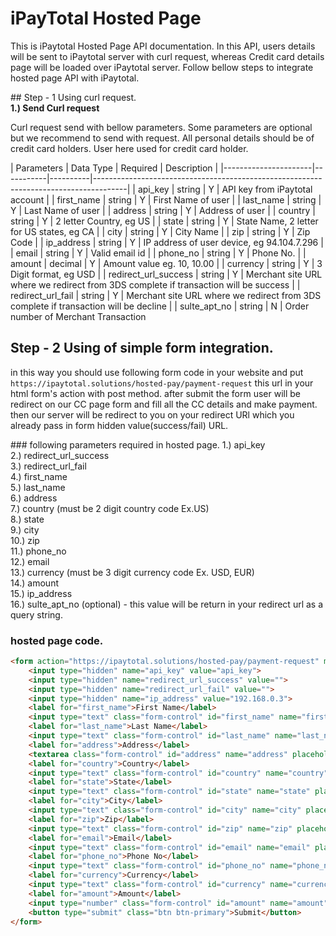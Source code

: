# iPayTotal Hosted Page 
<p>This is iPaytotal Hosted Page API documentation. In this API, users details will be sent to iPaytotal server with curl request, whereas Credit card details page will be loaded over iPaytotal server. Follow bellow steps to integrate hosted page API with iPaytotal.</p>
## Step - 1 Using curl request.
<br />
<strong>1.) Send Curl request</strong>
<p>Curl request send with bellow parameters. Some parameters are optional but we recommend to send with request. All personal details should be of credit card holders. User here used for credit card holder.</p>
| Parameters           | Data Type | Required | Description                                                                          |
|----------------------|-----------|----------|--------------------------------------------------------------------------------------|
| api_key              | string    | Y        | API key from iPaytotal account                                                       |
| first_name           | string    | Y        | First Name of user                                                                   |
| last_name            | string    | Y        | Last Name of user                                                                    |
| address              | string    | Y        | Address of user                                                                      |
| country              | string    | Y        | 2 letter Country, eg US                                                              |
| state                | string    | Y        | State Name, 2 letter for US states, eg CA                                            |
| city                 | string    | Y        | City Name                                                                            |
| zip                  | string    | Y        | Zip Code                                                                             |
| ip_address           | string    | Y        | IP address of user device, eg 94.104.7.296                                           |
| email                | string    | Y        | Valid email id                                                                       |
| phone_no             | string    | Y        | Phone No.                                                                            |
| amount               | decimal   | Y        | Amount value eg. 10, 10.00                                                           |
| currency             | string    | Y        | 3 Digit format, eg USD                                                               |
| redirect_url_success | string    | Y        | Merchant site URL where we redirect from 3DS complete if transaction will be success |
| redirect_url_fail    | string    | Y        | Merchant site URL where we redirect from 3DS complete if transaction will be decline |
| sulte_apt_no         | string    | N        | Order number of Merchant Transaction                                                 

## Step - 2 Using of simple form integration.
<p>in this way you should use following form code in your website and put <code>https://ipaytotal.solutions/hosted-pay/payment-request</code> this url in your html form's action with post method. after submit the form user will be redirect on our CC page form and fill all the CC details and make payment. then our server will be redirect to you on your redirect URl which you already pass in form hidden value(success/fail) URL.</p>
### following parameters required in hosted page.
1.) api_key <br />
2.) redirect_url_success <br />
3.) redirect_url_fail <br />
4.) first_name <br />
5.) last_name <br />
6.) address <br />
7.) country (must be 2 digit country code Ex.US) <br />
8.) state <br />
9.) city <br />
10.) zip <br />
11.) phone_no <br />
12.) email <br />
13.) currency (must be 3 digit currency code Ex. USD, EUR) <br />
14.) amount <br />
15.) ip_address <br />
16.) sulte_apt_no (optional) - this value will be return in your redirect url as a query string.<br />

### hosted page code.
```html
<form action="https://ipaytotal.solutions/hosted-pay/payment-request" method="POST">
    <input type="hidden" name="api_key" value="api_key">
    <input type="hidden" name="redirect_url_success" value="">
    <input type="hidden" name="redirect_url_fail" value="">
    <input type="hidden" name="ip_address" value="192.168.0.3">
    <label for="first_name">First Name</label>
    <input type="text" class="form-control" id="first_name" name="first_name" placeholder="Enter First Name">
    <label for="last_name">Last Name</label>
    <input type="text" class="form-control" id="last_name" name="last_name" placeholder="Enter Last Name">
    <label for="address">Address</label>
    <textarea class="form-control" id="address" name="address" placeholder="Enter Address"></textarea>
    <label for="country">Country</label>
    <input type="text" class="form-control" id="country" name="country" placeholder="Enter Country">
    <label for="state">State</label>
    <input type="text" class="form-control" id="state" name="state" placeholder="Enter State">
    <label for="city">City</label>
    <input type="text" class="form-control" id="city" name="city" placeholder="Enter City">
    <label for="zip">Zip</label>
    <input type="text" class="form-control" id="zip" name="zip" placeholder="Enter Zip">
    <label for="email">Email</label>
    <input type="text" class="form-control" id="email" name="email" placeholder="Enter Email">
    <label for="phone_no">Phone No</label>
    <input type="text" class="form-control" id="phone_no" name="phone_no" placeholder="Enter Phone No">
    <label for="currency">Currency</label>
    <input type="text" class="form-control" id="currency" name="currency" placeholder="ex. USD">
    <label for="amount">Amount</label>
    <input type="number" class="form-control" id="amount" name="amount" placeholder="Enter Amount">
    <button type="submit" class="btn btn-primary">Submit</button>
</form>

